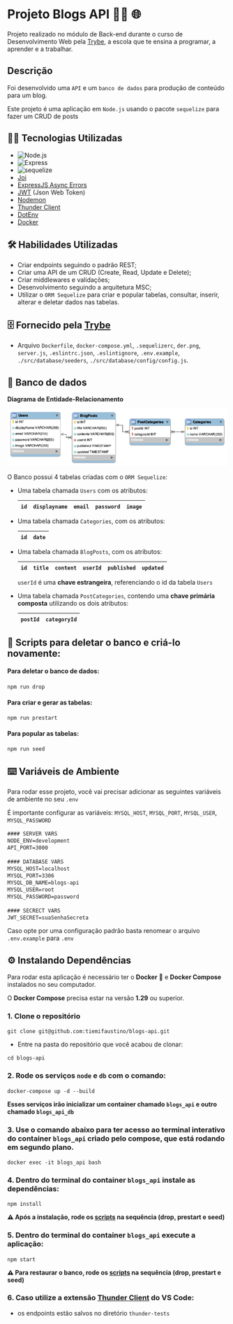 

# Projeto Blogs API 👩‍💻 🌐


Projeto realizado no módulo de Back-end durante o curso de Desenvolvimento Web pela [Trybe](https://www.betrybe.com/), a escola que te ensina a programar, a aprender e a trabalhar.


## Descrição

Foi desenvolvido uma `API` e um `banco de dados` para produção de conteúdo para um blog.

Este projeto é uma aplicação em `Node.js` usando o pacote `sequelize` para fazer um CRUD de posts


## 👩‍💻 Tecnologias Utilizadas

- ![Node.js](https://img.shields.io/badge/Node.js-43853D?style=for-the-badge&logo=node.js&logoColor=white)
- ![Express](https://img.shields.io/badge/Express.js-404D59?style=for-the-badge)                
- ![sequelize](https://img.shields.io/badge/sequelize-323330?style=for-the-badge&logo=sequelize&logoColor=blue)
- [Joi](https://joi.dev/api/?v=17.6.0)
- [ExpressJS Async Errors](https://www.npmjs.com/package/express-async-errors)
- [JWT](https://jwt.io/) (Json Web Token)
- [Nodemon](https://www.npmjs.com/package/nodemon)
- [Thunder Client](https://www.thunderclient.com/)
- [DotEnv](https://www.npmjs.com/package/dotenv)
- [Docker](https://www.docker.com/)


## 🛠️ Habilidades Utilizadas

- Criar endpoints seguindo o padrão REST;
- Criar uma API de um CRUD (Create, Read, Update e Delete);
- Criar middlewares e validações;
- Desenvolvimento seguindo a arquitetura MSC;
- Utilizar o `ORM Sequelize` para criar e popular tabelas, consultar, inserir, alterar e deletar dados nas tabelas.


## 🗄️ Fornecido pela [Trybe](https://www.betrybe.com/)

- Arquivo `Dockerfile`, `docker-compose.yml`, `.sequelizerc`, `der.png`, `server.js`, `.eslintrc.json`, `.eslintignore`, `.env.example`, `./src/database/seeders`, `./src/database/config/config.js`.


## 🎲 Banco de dados

**Diagrama de Entidade-Relacionamento**

![DER](./der.png)

O Banco possui 4 tabelas criadas com o `ORM Sequelize`:

- Uma tabela chamada `Users` com os atributos:

  |  `id`  | `displayname` | `email` | `password` | `image` |
  |--------|---------------|---------|------------|---------|

- Uma tabela chamada `Categories`, com os atributos:
 
  | `id`| `date` |
  |-----|--------|

- Uma tabela chamada `BlogPosts`, com os atributos:

  |  `id`  | `title` | `content` | `userId` | `published` | `updated` |
  |--------|---------|-----------|----------|-------------|-----------|

  `userId` é uma **chave estrangeira**, referenciando o id da tabela `Users`

  
- Uma tabela chamada `PostCategories`, contendo uma **chave primária composta** utilizando os dois atributos:
  
  | `postId`| `categoryId` |
  |---------|--------------|

<a id="section"></a>
## 📝 Scripts para deletar o banco e criá-lo novamente:

#### Para deletar o banco de dados:
```
npm run drop
```
#### Para criar e gerar as tabelas:
```
npm run prestart
```
#### Para popular as tabelas:
```
npm run seed
```


## ⌨️ Variáveis de Ambiente

Para rodar esse projeto, você vai precisar adicionar as seguintes variáveis de ambiente no seu `.env`

É importante configurar as variáveis: `MYSQL_HOST`, `MYSQL_PORT`, `MYSQL_USER`, `MYSQL_PASSWORD`

```
#### SERVER VARS
NODE_ENV=development
API_PORT=3000

#### DATABASE VARS
MYSQL_HOST=localhost
MYSQL_PORT=3306
MYSQL_DB_NAME=blogs-api
MYSQL_USER=root
MYSQL_PASSWORD=password

#### SECRECT VARS
JWT_SECRET=suaSenhaSecreta
```
Caso opte por uma configuração padrão basta renomear o arquivo `.env.example` para `.env`



## ⚙️ Instalando Dependências

Para rodar esta aplicação é necessário ter o **Docker** 🐳 e **Docker Compose** instalados no seu computador.

O **Docker Compose** precisa estar na versão **1.29** ou superior.



### 1. Clone o repositório
```
git clone git@github.com:tiemifaustino/blogs-api.git
```

  * Entre na pasta do repositório que você acabou de clonar:
```
cd blogs-api
```


### 2. Rode os serviços `node` e `db` com o comando:
```
docker-compose up -d --build
```
**Esses serviços irão inicializar um container chamado `blogs_api` e outro chamado `blogs_api_db`**


### 3. Use o comando abaixo para ter acesso ao terminal interativo do container `blogs_api` criado pelo compose, que está rodando em segundo plano.
```
docker exec -it blogs_api bash
```


### 4. Dentro do terminal do container `blogs_api` instale as dependências:
```
npm install
```

**⚠️ Após a instalação, rode os [scripts](#section) na sequência (drop, prestart e seed)**


### 5. Dentro do terminal do container `blogs_api` execute a aplicação:
```
npm start
```
**⚠️ Para restaurar o banco, rode os [scripts](#section) na sequência (drop, prestart e seed)**

### 6. Caso utilize a extensão [Thunder Client](https://www.thunderclient.com/) do VS Code:
* os endpoints estão salvos no diretório `thunder-tests`
